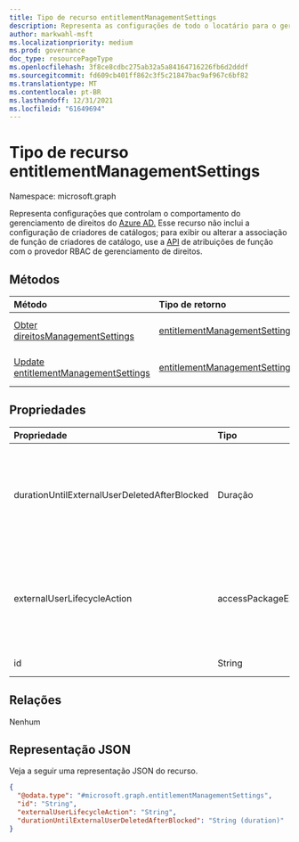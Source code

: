 ```yaml
---
title: Tipo de recurso entitlementManagementSettings
description: Representa as configurações de todo o locatário para o gerenciamento de direitos do Azure AD.
author: markwahl-msft
ms.localizationpriority: medium
ms.prod: governance
doc_type: resourcePageType
ms.openlocfilehash: 3f8ce8cdbc275ab32a5a84164716226fb6d2dddf
ms.sourcegitcommit: fd609cb401ff862c3f5c21847bac9af967c6bf82
ms.translationtype: MT
ms.contentlocale: pt-BR
ms.lasthandoff: 12/31/2021
ms.locfileid: "61649694"
---
```

# <a name="entitlementmanagementsettings-resource-type"></a>Tipo de recurso entitlementManagementSettings

Namespace: microsoft.graph


Representa configurações que controlam o comportamento do gerenciamento de direitos do [Azure AD.](entitlementmanagement-overview.md) Esse recurso não inclui a configuração de criadores de catálogos; para exibir ou alterar a associação de função de criadores de catálogo, use a [API](unifiedroleassignment.md) de atribuições de função com o provedor RBAC de gerenciamento de direitos.

## <a name="methods"></a>Métodos
|Método|Tipo de retorno|Descrição|
|:---|:---|:---|
|[Obter direitosManagementSettings](../api/entitlementmanagementsettings-get.md)|[entitlementManagementSettings](entitlementmanagementsettings.md)|Leia as propriedades de **um objeto entitlementManagementSettings.** |
|[Update entitlementManagementSettings](../api/entitlementmanagementsettings-update.md)|[entitlementManagementSettings](entitlementmanagementsettings.md)|Atualize as propriedades de **um objeto entitlementManagementSettings.** |

## <a name="properties"></a>Propriedades
|Propriedade|Tipo|Descrição|
|:---|:---|:---|
|durationUntilExternalUserDeletedAfterBlocked|Duração|Se **externalUserLifecycleAction** for , a duração, normalmente um número de dias, depois que um usuário externo for bloqueado de entrar antes de sua conta `blockSignInAndDelete` ser excluída.|
|externalUserLifecycleAction|accessPackageExternalUserLifecycleAction|Ação automática que o serviço deve tomar quando a última atribuição de pacote de acesso de um usuário externo for removida. Os valores possíveis são: `none`, `blockSignIn`, `blockSignInAndDelete`, `unknownFutureValue`.|
|id|String|Uma constante. Somente leitura.|

## <a name="relationships"></a>Relações
Nenhum
## <a name="json-representation"></a>Representação JSON
Veja a seguir uma representação JSON do recurso.
<!-- {
  "blockType": "resource",
  "keyProperty": "id",
  "@odata.type": "microsoft.graph.entitlementManagementSettings",
  "openType": false
}
-->
``` json
{
  "@odata.type": "#microsoft.graph.entitlementManagementSettings",
  "id": "String",
  "externalUserLifecycleAction": "String",
  "durationUntilExternalUserDeletedAfterBlocked": "String (duration)"
}
```

